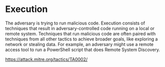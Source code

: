 # Execution
The adversary is trying to run malicious code.
Execution consists of techniques that result in adversary-controlled code running on a local or remote system. Techniques that run malicious code are often paired with techniques from all other tactics to achieve broader goals, like exploring a network or stealing data. For example, an adversary might use a remote access tool to run a PowerShell script that does Remote System Discovery.

https://attack.mitre.org/tactics/TA0002/
